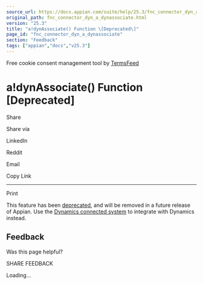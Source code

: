 ```yaml
---
source_url: https://docs.appian.com/suite/help/25.3/fnc_connector_dyn_a_dynassociate.html
original_path: fnc_connector_dyn_a_dynassociate.html
version: "25.3"
title: "a!dynAssociate() Function \[Deprecated\]"
page_id: "fnc_connector_dyn_a_dynassociate"
section: "Feedback"
tags: ["appian","docs","v25.3"]
---
```



Free cookie consent management tool by [TermsFeed](https://www.termsfeed.com/)

# a!dynAssociate() Function \[Deprecated\]

Share

Share via

LinkedIn

Reddit

Email

Copy Link

* * *

Print

This feature has been [deprecated](Deprecated_Features.html), and will be removed in a future release of Appian. Use the [Dynamics connected system](microsoft-dynamics-365-crm-connected-system.html) to integrate with Dynamics instead.

## Feedback

Was this page helpful?

SHARE FEEDBACK

Loading...